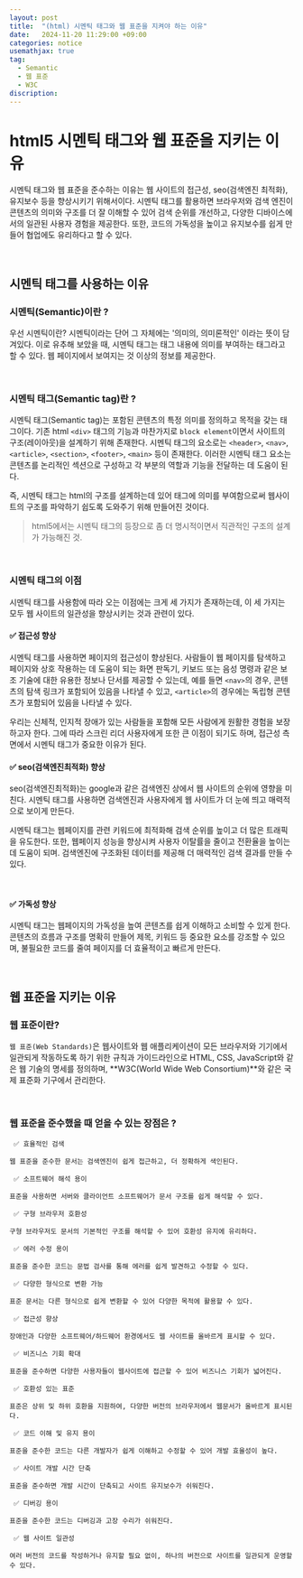 ```yaml
---
layout: post
title:  "(html) 시멘틱 태그와 웹 표준을 지켜야 하는 이유"
date:   2024-11-20 11:29:00 +09:00
categories: notice
usemathjax: true
tag:
  - Semantic
  - 웹 표준
  - W3C
discription: 
---
```



# html5 시멘틱 태그와 웹 표준을 지키는 이유

시멘틱 태그와 웹 표준을 준수하는 이유는 웹 사이트의 접근성, seo(검색엔진 최적화), 유지보수 등을 향상시키기 위해서이다. 시멘틱 태그를 활용하면 브라우저와 검색 엔진이 콘텐츠의 의미와 구조를 더 잘 이해할 수 있어 검색 순위를 개선하고, 다양한 디바이스에서의 일관된 사용자 경험을 제공한다. 또한, 코드의 가독성을 높이고 유지보수를 쉽게 만들어 협업에도 유리하다고 할 수 있다.

<br>

## 시멘틱 태그를 사용하는 이유

### 시멘틱(Semantic)이란 ?

우선 시멘틱이란? 시멘틱이라는 단어 그 자체에는 '의미의, 의미론적인' 이라는 뜻이 담겨있다. 이로 유추해 보았을 때, 시멘틱 태그는 태그 내용에 의미를 부여하는 태그라고 할 수 있다. 웹 페이지에서 보여지는 것 이상의 정보를 제공한다.

<br>

### 시멘틱 태그(Semantic tag)란 ?

시멘틱 태그(Semantic tag)는 포함된 콘텐츠의 특정 의미를 정의하고 목적을 갖는 태그이다. 기존 html `<div>` 태그의 기능과 마찬가지로 `block element`이면서 사이트의 구조(레이아웃)을 설계하기 위해 존재한다. 시멘틱 태그의 요소로는 `<header>`, `<nav>`, `<article>`, `<section>`, `<footer>`, `<main>` 등이 존재한다. 이러한 시멘틱 태그 요소는 콘텐츠를 논리적인 섹션으로 구성하고 각 부분의 역할과 기능을 전달하는 데 도움이 된다.

즉, 시멘틱 태그는 html의 구조를 설계하는데 있어 태그에 의미를 부여함으로써 웹사이트의 구조를 파악하기 쉽도록 도와주기 위해 만들어진 것이다.

> html5에서는 시멘틱 태그의 등장으로 좀 더 명시적이면서 직관적인 구조의 설계가 가능해진 것.

<br>

### 시멘틱 태그의 이점

시멘틱 태그를 사용함에 따라 오는 이점에는 크게 세 가지가 존재하는데, 이 세 가지는 모두 웹 사이트의 일관성을 향상시키는 것과 관련이 있다. 

#### ✅ 접근성 향상

시멘틱 태그를 사용하면 페이지의 접근성이 향상된다. 사람들이 웹 페이지를 탐색하고 페이지와 상호 작용하는 데 도움이 되는 화면 판독기, 키보드 또는 음성 명령과 같은 보조 기술에 대한 유용한 정보나 단서를 제공할 수 있는데, 예를 들면 `<nav>`의 경우, 콘텐츠의 탐색 링크가 포함되어 있음을 나타낼 수 있고, `<article>`의 경우에는 독립형 콘텐츠가 포함되어 있음을 나타낼 수 있다.

우리는 신체적, 인지적 장애가 있는 사람들을 포함해 모든 사람에게 원활한 경험을 보장하고자 한다. 그에 따라 스크린 리더 사용자에게 또한 큰 이점이 되기도 하며, 접근성 측면에서 시멘틱 태그가 중요한 이유가 된다.

#### ✅ seo(검색엔진최적화) 향상

seo(검색엔진최적화)는 google과 같은 검색엔진 상에서 웹 사이트의 순위에 영향을 미친다. 시멘틱 태그를 사용하면 검색엔진과 사용자에게 웹 사이트가 더 눈에 띄고 매력적으로 보이게 만든다.

시멘틱 태그는 웹페이지를 관련 키워드에 최적화해 검색 순위를 높이고 더 많은 트래픽을 유도한다. 또한, 웹페이지 성능을 향상시켜 사용자 이탈률을 줄이고 전환율을 높이는 데 도움이 되며. 검색엔진에 구조화된 데이터를 제공해 더 매력적인 검색 결과를 만들 수 있다.

<br>

#### ✅ 가독성 향상

시멘틱 태그는 웹페이지의 가독성을 높여 콘텐츠를 쉽게 이해하고 소비할 수 있게 한다. 콘텐츠의 흐름과 구조를 명확히 만들어 제목, 키워드 등 중요한 요소를 강조할 수 있으며, 불필요한 코드를 줄여 페이지를 더 효율적이고 빠르게 만든다.

<br>

## 웹 표준을 지키는 이유

### 웹 표준이란?

`웹 표준(Web Standards)`은 웹사이트와 웹 애플리케이션이 모든 브라우저와 기기에서 일관되게 작동하도록 하기 위한 규칙과 가이드라인으로 HTML, CSS, JavaScript와 같은 웹 기술의 명세를 정의하며, **W3C(World Wide Web Consortium)**와 같은 국제 표준화 기구에서 관리한다.

<br>

### 웹 표준을 준수했을 때 얻을 수 있는 장점은 ?

```
 ✅ 효율적인 검색

웹 표준을 준수한 문서는 검색엔진이 쉽게 접근하고, 더 정확하게 색인된다.

 ✅ 소프트웨어 해석 용이

표준을 사용하면 서버와 클라이언트 소프트웨어가 문서 구조를 쉽게 해석할 수 있다.

 ✅ 구형 브라우저 호환성

구형 브라우저도 문서의 기본적인 구조를 해석할 수 있어 호환성 유지에 유리하다.

 ✅ 에러 수정 용이

표준을 준수한 코드는 문법 검사를 통해 에러를 쉽게 발견하고 수정할 수 있다.

 ✅ 다양한 형식으로 변환 가능

표준 문서는 다른 형식으로 쉽게 변환할 수 있어 다양한 목적에 활용할 수 있다.

 ✅ 접근성 향상 

장애인과 다양한 소프트웨어/하드웨어 환경에서도 웹 사이트를 올바르게 표시할 수 있다.

 ✅ 비즈니스 기회 확대 

표준을 준수하면 다양한 사용자들이 웹사이트에 접근할 수 있어 비즈니스 기회가 넓어진다.

 ✅ 호환성 있는 표준 

표준은 상위 및 하위 호환을 지원하여, 다양한 버전의 브라우저에서 웹문서가 올바르게 표시된다.

 ✅ 코드 이해 및 유지 용이 

표준을 준수한 코드는 다른 개발자가 쉽게 이해하고 수정할 수 있어 개발 효율성이 높다.

 ✅ 사이트 개발 시간 단축 

표준을 준수하면 개발 시간이 단축되고 사이트 유지보수가 쉬워진다.

 ✅ 디버깅 용이 

표준을 준수한 코드는 디버깅과 고장 수리가 쉬워진다.

 ✅ 웹 사이트 일관성 

여러 버전의 코드를 작성하거나 유지할 필요 없이, 하나의 버전으로 사이트를 일관되게 운영할 수 있다.
```